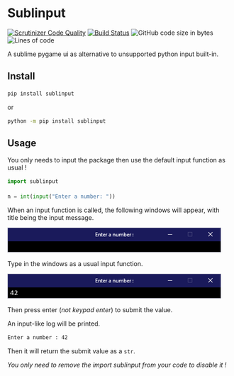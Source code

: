 # Sublinput
[![Scrutinizer Code Quality](https://scrutinizer-ci.com/g/Sigmanificient/pg-sublime-input/badges/quality-score.png?b=master)](https://scrutinizer-ci.com/g/Sigmanificient/pg-sublime-input/?branch=master)
[![Build Status](https://scrutinizer-ci.com/g/Sigmanificient/pg-sublime-input/badges/build.png?b=master)](https://scrutinizer-ci.com/g/Sigmanificient/pg-sublime-input/build-status/master)
![GitHub code size in bytes](https://img.shields.io/github/languages/code-size/Sigmanificient/pg-sublime-input)
![Lines of code](https://img.shields.io/tokei/lines/github/Sigmanificient/pg-sublime-input)

A sublime pygame ui as alternative to unsupported python input built-in.

## Install

```bash
pip install sublinput
```

or 
```bash
python -m pip install sublinput
```

## Usage

You only needs to input the package then use the default input function as usual !

```py
import sublinput

n = int(input("Enter a number: "))
```

When an input function is called, the following windows will appear, with title being the input message.

![](https://raw.githubusercontent.com/Sigmanificient/pg-sublime-input/master/img/windows_empty.png)

Type in the windows as a usual input function.

![](https://raw.githubusercontent.com/Sigmanificient/pg-sublime-input/master/img/windows_42.png)

Then press enter (*not keypad enter*) to submit the value.

An input-like log will be printed.
```cmd
Enter a number : 42
```
Then it will return the submit value as a `str`.

*You only need to remove the *import sublinput* from your code to disable it !*